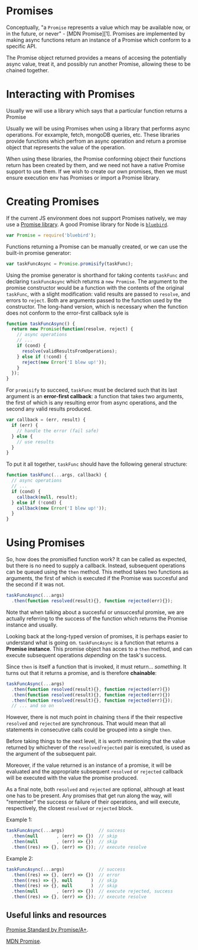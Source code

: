 # Promises

Conceptually, "a `Promise` represents a value which may be available now, or in the future, or never" - [MDN Promise][1]. Promises are implemented by making async functions return an instance of a Promise which conform to a specific API.

The Promise object returned provides a means of accesing the potentially async value, treat it, and possibly run another Promise, allowing these to be chained together.

# Interacting with Promises

Usually we will use a library which says that a particular function returns a Promise

Usually we will be using Promises when using a library that performs async operations. For exxample, fetch, mongoDB queries, etc. These libraries provide functions which perfrom an async operation and return a promise object that represents the value of the operation.

When using these libraries, the Promise conforming object their functions return has been created by them, and we need not have a native Promise support to use them. If we wish to create our own promises, then we must ensure execution env has Promises or import a Promise library.

# Creating Promises

If the current JS environment does not support Promises natively, we may use a [Promise library](https://promisesaplus.com/implementations). A good Promise library for Node is [`bluebird`](https://github.com/petkaantonov/bluebird).

```js
var Promise = require('bluebird');
```

Functions returning a Promise can be manually created, or we can use the built-in promise generator:

```js
var taskFuncAsync = Promise.promisify(taskFunc);
```

Using the promise generator is shorthand for taking contents `taskFunc` and declaring `taskFuncAsync` which returns a `new Promise`. The argument to the promise constructor would be a function with the contents of the original `taskFunc`, with a slight modification: valid results are passed to `resolve`, and errors to `reject`. Both are arguments passed to the function used by the constructor. The long-hand version, which is necessary when the function does not conform to the error-first callback syle is

```js
function taskFuncAsync() {
  return new Promise(function(resolve, reject) {
    // async operations
    // ...
    if (cond) {
      resolve(validResultsFromOperations);
    } else if (!cond) {
      reject(new Error('I blew up!'));
    }
  });
}
```

For `promisify` to succeed, `taskFunc` must be declared such that its last argument is an **error-first callback**: a function that takes two arguments, the first of which is any resulting error from async operations, and the second any valid results produced.

```js
var callback = (err, result) {
  if (err) {
    // handle the error (fail safe)
  } else {
    // use results
  }
}
```

To put it all together, `taskFunc` should have the following general structure:

```js
function taskFunc(...args, callback) {
  // async operations
  // ...
  if (cond) {
    callback(null, result);
  } else if (!cond) {
    callback(new Error('I blew up!'));
  }
}
```

# Using Promises

So, how does the promisified function work? It can be called as expected, but there is no need to supply a callback. Instead, subsequent operations can be queued using the `then` method. This method takes two functions as arguments, the first of which is executed if the Promise was succesful and the second if it was not.

```js
taskFuncAsync(...args)
  .then(function resolved(result){}, function rejected(err){});
```

Note that when talking about a succesful or unsuccesful promise, we are actually referring to the success of the function which returns the Promise instance and usually.

Looking back at the long-typed version of promises, it is perhaps easier to understand what is going on. `taskFuncAsync` is a function that returns a **Promise instance**. This promise object has acces to a `then` method, and can execute subsequent operations *depending* on the task's success.

Since `then` is itself a function that is invoked, it must return... *something*. It turns out that it returns a promise, and is therefore **chainable**:

```js
taskFuncAsync(...args)
  .then(function resolved(result){}, function rejected(err){})
  .then(function resolved(result){}, function rejected(err){})
  .then(function resolved(result){}, function rejected(err){});
  // ... and so on
```

However, there is not much point in chaining `then`s if the their respective `resolved` and `rejected` are synchronous. That would mean that all statements in consecutive calls could be grouped into a single `then`.

Before taking things to the next level, it is worth mentioning that the value returned by whichever of the `resolved`/`rejected` pair is executed, is used as the argument of the subsequent pair.

Moreover, if the value returned is an instance of a promise, it will be evaluated and the appropriate subsequent `resolved` or `rejected` callback will be executed with the value the promise produced.

As a final note, both `resolved` and `rejected` are optional, although at least one has to be present. Any promises that get run along the way, will "remember" the success or failure of their operations, and will execute, respectively, the closest `resolved` or `rejected` block.

Example 1:
```js
taskFuncAsync(...args)             // success
  .then(null       , (err) => {})  // skip
  .then(null       , (err) => {})  // skip
  .then((res) => {}, (err) => {}); // execute resolve
```

Example 2:
```js
taskFuncAsync(...args)             // success
  .then((res) => {}, (err) => {})  // error
  .then((res) => {}, null       )  // skip
  .then((res) => {}, null       )  // skip
  .then(null       , (err) => {})  // execute rejected, success
  .then((res) => {}, (err) => {}); // execute resolve
```

## Useful links and resources

[Promise Standard by Promise/A+](https://promisesaplus.com/).

[MDN Promise](https://developer.mozilla.org/en-US/docs/Web/JavaScript/Reference/Global_Objects/Promise).


[MDN Promise]: https://developer.mozilla.org/en-US/docs/Web/JavaScript/Reference/Global_Objects/Promise
